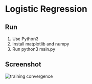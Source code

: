 # Logistic Regression

## Run

1. Use Python3
2. Install matplotlib and numpy
3. Run python3 main.py

## Screenshot

![training convergence](https://ibin.co/4eM3H3kOAOvi.png)
